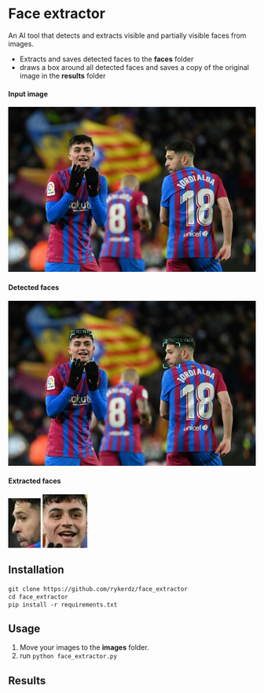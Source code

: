 # Face extractor
An AI tool that detects and extracts visible and partially visible faces from images.
- Extracts and saves detected faces to the **faces** folder
- draws a box around all detected faces and saves a copy of the original image in the **results** folder

#### Input image
![This is an image](images/afp_en_bf6fbd3b999e6b92e38c002a22721b9ae78a5495.jpg)
#### Detected faces
![This is an image](results/afp_en_bf6fbd3b999e6b92e38c002a22721b9ae78a5495.jpg)
#### Extracted faces
![This is an image](faces/0_afp_en_bf6fbd3b999e6b92e38c002a22721b9ae78a5495.jpg) ![This is an image](faces/1_afp_en_bf6fbd3b999e6b92e38c002a22721b9ae78a5495.jpg)


## Installation
```
git clone https://github.com/rykerdz/face_extractor
cd face_extractor
pip install -r requirements.txt
```

## Usage
1. Move your images to the **images** folder.
2. run ```python face_extractor.py```

## Results


